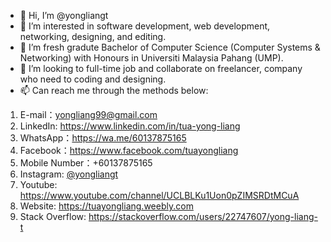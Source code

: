 - 👋 Hi, I’m @yongliangt
- 👀 I’m interested in software development, web development, networking, designing, and editing.
- 🌱 I’m fresh gradute Bachelor of Computer Science (Computer Systems & Networking) with Honours in Universiti Malaysia Pahang (UMP).
- 💞️ I’m looking to full-time job and collaborate on freelancer, company who need to coding and designing.
- 📫 Can reach me through the methods below:
1. E-mail：yongliang99@gmail.com
2. LinkedIn: https://www.linkedin.com/in/tua-yong-liang
3. WhatsApp：https://wa.me/60137875165
4. Facebook：https://www.facebook.com/tuayongliang
5. Mobile Number：+60137875165
6. Instagram: [@yongliangt](https://www.instagram.com/yongliangt/)
7. Youtube: https://www.youtube.com/channel/UCLBLKu1Uon0pZIMSRDtMCuA
8. Website: https://tuayongliang.weebly.com
9. Stack Overflow: https://stackoverflow.com/users/22747607/yong-liang-t
      


<!---
yongliangt/yongliangt is a ✨ special ✨ repository because its `README.md` (this file) appears on your GitHub profile.
You can click the Preview link to take a look at your changes.
--->
